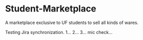 # Student-Marketplace
A marketplace exclusive to UF students to sell all kinds of wares.

Testing Jira synchronization. 1... 2... 3... mic check...
